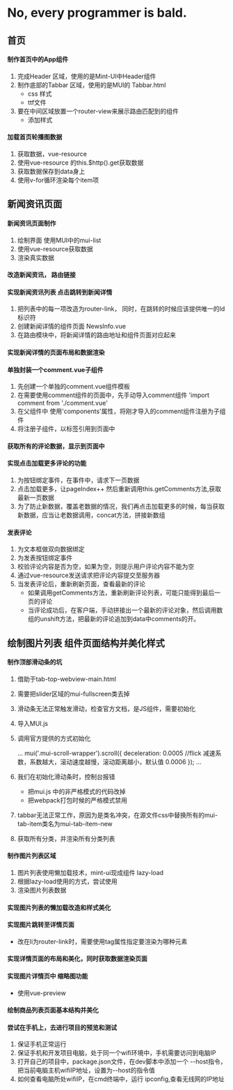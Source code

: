 # No, every programmer is bald. 

## 首页

#### 制作首页中的App组件

1. 完成Header 区域，使用的是Mint-UI中Header组件
2. 制作底部的Tabbar 区域，使用的是MUI的 Tabbar.html
   - css 样式
   - ttf文件
3. 要在中间区域放置一个router-view来展示路由匹配到的组件
   - 添加样式

#### 加载首页轮播图数据

1. 获取数据，vue-resource
2. 使用vue-resource 的this.$http().get获取数据
3. 获取数据保存到data身上
4. 使用v-for循环渲染每个item项

## 新闻资讯页面

#### 新闻资讯页面制作

1. 绘制界面  使用MUI中的mui-list
2. 使用vue-resource获取数据
3. 渲染真实数据

#### 改造新闻资讯， 路由链接

#### 实现新闻资讯列表 点击跳转到新闻详情

1. 把列表中的每一项改造为router-link， 同时，在跳转的时候应该提供唯一的Id标识符
2. 创建新闻详情的组件页面 NewsInfo.vue
3. 在路由模块中，将新闻详情的路由地址和组件页面对应起来

#### 实现新闻详情的页面布局和数据渲染

#### 单独封装一个comment.vue子组件

1. 先创建一个单独的comment.vue组件模板
2. 在需要使用comment组件的页面中，先手动导入comment组件
   'import comment from './comment.vue'
3. 在父组件中 使用'components'属性，将刚才导入的comment组件注册为子组件
4. 将注册子组件，以标签引用到页面中

#### 获取所有的评论数据，显示到页面中

#### 实现点击加载更多评论的功能

1. 为按钮绑定事件，在事件中，请求下一页数据
2. 点击加载更多，让pageIndex++ 然后重新调用this.getComments方法,获取最新一页数据
3. 为了防止新数据，覆盖老数据的情况，我们再点击加载更多的时候，每当获取新数据，应当让老数据调用，concat方法，拼接新数组

#### 发表评论

1. 为文本框做双向数据绑定
2. 为发表按钮绑定事件
3. 校验评论内容是否为空，如果为空，则提示用户评论内容不能为空
4. 通过vue-resource发送请求把评论内容提交至服务器
5. 当发表评论后，重新刷新页面，查看最新的评论
   - 如果调用getComments方法，重新刷新评论列表，可能只能得到最后一页的评论
   - 当评论成功后，在客户端，手动拼接出一个最新的评论对象，然后调用数组的unshift方法，把最新的评论追加到data中comments的开。

## 绘制图片列表 组件页面结构并美化样式

#### 制作顶部滑动条的坑

1. 借助于tab-top-webview-main.html

2. 需要把slider区域的mui-fullscreen类去掉

3. 滑动条无法正常触发滑动，检查官方文档，是JS组件，需要初始化 

4. 导入MUI.js

5. 调用官方提供的方式初始化

   ...
   mui('.mui-scroll-wrapper').scroll({
       deceleration: 0.0005 //flick 减速系数，系数越大，滚动速度越慢，滚动距离越小，默认值 0.0006
   });
    ...

6. 我们在初始化滑动条时，控制台报错

   - 把mui.js 中的非严格模式的代码改掉
   - 把webpack打包时候的严格模式禁用

7. tabbar无法正常工作，原因为是类名冲突，在源文件css中替换所有的mui-tab-item类名为mui-tab-item-new

8. 获取所有分类，并渲染所有分类列表

#### 制作图片列表区域

1. 图片列表使用懒加载技术，mint-ui现成组件 lazy-load
2. 根据lazy-load使用的方式，尝试使用
3. 渲染图片列表数据

#### 实现图片列表的懒加载改造和样式美化

#### 实现图片跳转至详情页面

- 改在li为router-link时，需要使用tag属性指定要渲染为哪种元素

#### 实现详情页面的布局和美化，同时获取数据渲染页面

#### 实现图片详情页中 缩略图功能

- 使用vue-preview

#### 绘制商品列表页面基本结构并美化

#### 尝试在手机上，去进行项目的预览和测试

1. 保证手机正常运行
2. 保证手机和开发项目电脑，处于同一个wifi环境中，手机需要访问到电脑IP
3. 打开自己的项目中，package.json文件，在dev脚本中添加一个 --host指令，把当前电脑主机wifiIP地址，设置为--host的指令值
4. 如何查看电脑所处wifiIP，在cmd终端中，运行 ipconfig,查看无线网的IP地址